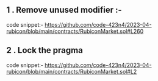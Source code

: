 ## 1 . Remove unused modifier :-

code snippet:-
https://github.com/code-423n4/2023-04-rubicon/blob/main/contracts/RubiconMarket.sol#L260

## 2 . Lock the pragma 

code snippet:-
https://github.com/code-423n4/2023-04-rubicon/blob/main/contracts/RubiconMarket.sol#L2